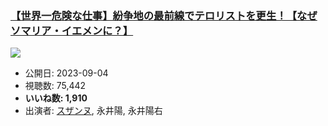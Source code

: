 ### [【世界一危険な仕事】紛争地の最前線でテロリストを更生！【なぜソマリア・イエメンに？】](https://www.youtube.com/watch?v=GB6lXZWLchY)
[![](https://img.youtube.com/vi/GB6lXZWLchY/sddefault.jpg)](https://www.youtube.com/watch?v=GB6lXZWLchY)
-   公開日: 2023-09-04
-   視聴数: 75,442
-   **いいね数: 1,910**
-   出演者: [スザンヌ](/rehacq_fan/people/スザンヌ "wikilink"), 永井陽, 永井陽右
